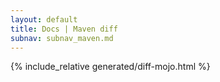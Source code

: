 ```yaml
---
layout: default
title: Docs | Maven diff 
subnav: subnav_maven.md
---
```


{% include_relative generated/diff-mojo.html %}
